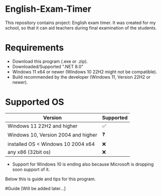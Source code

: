 # English-Exam-Timer
This repository contains project: English exam timer. 
It was created for my school, so that it can aid teachers during final examination of the students.

# Requirements
- Download this program (.exe or .zip).
- Downloaded/Supported ".NET 8.0"
- Windows 11 x64 or newer (Windows 10 22H2 might not be compatible).
- Build recommended by the developer (Windows 11, Version 22H2 or newer).

# Supported OS
|                 Version                | Supported          |
| -------------------------------------- | ------------------ |
| Windows 11 22H2 and higher | :white_check_mark: |
| Windows 10, Version 2004 and higher | :question: |
| installed OS < Windows 10 2004 x64 | :x: |
| any x86 (32bit os) | :x: |

- Support for Windows 10 is ending also because Microsoft is dropping soon support of it. 

Below this is guide and tips for this program.

#Guide
[Will be added later...]
